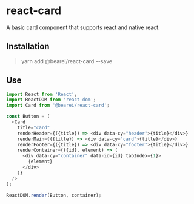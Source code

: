 # react-card

A basic card component that supports react and native react.

## Installation

> yarn add @bearei/react-card --save

## Use

```typescript
import React from 'React';
import ReactDOM from 'react-dom';
import Card from '@bearei/react-card';

const Button = (
  <Card
    title="card"
    renderHeader={({title}) => <div data-cy="header">{title}</div>}
    renderMain={({title}) => <div data-cy="card">{title}</div>}
    renderFooter={({title}) => <div data-cy="footer">{title}</div>}
    renderContainer={({id}, element) => (
      <div data-cy="container" data-id={id} tabIndex={1}>
        {element}
      </div>
    )}
  />
);

ReactDOM.render(Button, container);
```
